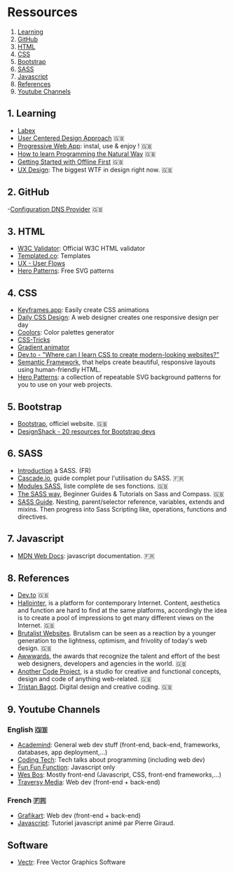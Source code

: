 # Ressources

1. [Learning](#learning)
2. [GitHub](#github)
3. [HTML](#html)
4. [CSS](#css)
5. [Bootstrap](#bootstrap)
6. [SASS](#sass)
7. [Javascript](#javascript)
8. [References](#references)
9. [Youtube Channels](#youtube-channels)

## 1. Learning

- [Labex](https://labex.io/)
- [User Centered Design Approach](https://blog.prototypr.io/introduction-to-user-centered-design-approach-b0770974789e) :uk:
- [Progressive Web App](https://dev.to/pixeline/the-easy-way-to-turn-a-website-into-a-progressive-web-app-77g): instal, use & enjoy ! :uk:
- [How to learn Programming the Natural Way](https://dev.to/bitario/how-to-learn-programming-the-natural-way-380f) :uk:
- [Getting Started with Offline First](https://www.talater.com/upup/getting-started-with-offline-first.html) :uk:
- [UX Design](https://uxdesign.cc/the-biggest-wtf-in-design-right-now-87139f367d66): The biggest WTF in design right now. :uk:


## 2. GitHub

-[Configuration DNS Provider](https://help.github.com/articles/setting-up-an-apex-domain/#configuring-a-records-with-your-dns-provider) :uk:

## 3. HTML

- [W3C Validator](https://validator.w3.org/#validate_by_input): Official W3C HTML validator
- [Templated.co](https://templated.co/): Templates
- [UX - User Flows](https://uxdesign.cc/the-biggest-wtf-in-design-right-now-87139f367d66)
- [Hero Patterns](http://www.heropatterns.com/): Free SVG patterns

## 4. CSS

- [Keyframes.app](https://keyframes.app/): Easily create CSS animations
- [Daily CSS Design](https://dailycssdesign.com/): A web designer creates one responsive design per day
- [Coolors](https://coolors.co/): Color palettes generator
- [CSS-Tricks](https://css-tricks.com/)
- [Gradient animator](https://www.gradient-animator.com/)
- [Dev.to - "Where can I learn CSS to create modern-looking websites?"](https://dev.to/juantalon/where-can-i-learn-css-to-create-modern-looking-websites-1en4)
- [Semantic Framework](https://semantic-ui.com/), that helps create beautiful, responsive layouts using human-friendly HTML.
- [Hero Patterns](http://www.heropatterns.com): a collection of repeatable SVG background patterns for you to use on your web projects.

## 5. Bootstrap

- [Bootstrap](http://getbootstrap.com), officiel website. :uk:
- [DesignShack - 20 resources for Bootstrap devs](https://designshack.net/articles/css/20-awesome-resources-for-twitter-bootstrap-lovers/)

## 6. SASS

- [Introduction](https://docs.google.com/presentation/d/1GFK1HjajFu8Hc3rLt9iIiv9hrgcVEEvTnFQmEporFxk/edit#slide=id.g35f391192_04) à SASS. (FR)
- [Cascade.io](https://la-cascade.io/tag/sass/), guide complet pour l'utilisation du SASS. :fr:
- [Modules SASS](http://sass-lang.com/documentation/Sass/Script/Functions.html), liste complète de ses fonctions. :uk:
- [The SASS way](http://www.thesassway.com/beginner), Beginner Guides & Tutorials on Sass and Compass. :uk:
- [SASS Guide](https://speakerdeck.com/anotheruiguy/sass-101-a-newbs-guide). Nesting, parent/selector reference, variables, extends and mixins. Then progress into Sass Scripting like, operations, functions and directives.

## 7. Javascript

- [MDN Web Docs](https://developer.mozilla.org/fr/docs/Web/JavaScript): javascript documentation. :fr:

## 8. References

- [Dev.to](https://dev.to/) :uk:
- [Hallointer](http://hallointer.net/), is a platform for contemporary Internet. Content, aesthetics and function are hard to find at the same platforms, accordingly the idea is to create a pool of impressions to get many different views on the Internet. :uk:
- [Brutalist Websites](http://brutalistwebsites.com/). Brutalism can be seen as a reaction by a younger generation to the lightness, optimism, and frivolity of today's web design. :uk:
- [Awwwards](https://www.awwwards.com/), the awards that recognize the talent and effort of the best web designers, developers and agencies in the world. :uk:
- [Another Code Project](https://anothercodeproject.eu/), is a studio for creative and functional concepts, design and code of anything web-related. :uk:
- [Tristan Bagot](https://www.tristanbagot.com/). Digital design and creative coding. :uk:

## 9. Youtube Channels

### English :uk:

- [Academind](https://www.youtube.com/channel/UCSJbGtTlrDami-tDGPUV9-w): General web dev stuff (front-end, back-end, frameworks, databases, app deployment,...)
- [Coding Tech](https://www.youtube.com/channel/UCtxCXg-UvSnTKPOzLH4wJaQ/): Tech talks about programming (including web dev)
- [Fun Fun Function](https://www.youtube.com/channel/UCO1cgjhGzsSYb1rsB4bFe4Q/): Javascript only
- [Wes Bos](https://www.youtube.com/user/wesbos/): Mostly front-end (Javascript, CSS, front-end frameworks,...)
- [Traversy Media](https://www.youtube.com/user/TechGuyWeb/): Web dev (front-end + back-end)

### French :fr:

- [Grafikart](https://www.youtube.com/user/grafikarttv/): Web dev (front-end + back-end)
- [Javascript](https://www.youtube.com/watch?v=VZLflMqC6dI): Tutoriel javascript animé par Pierre Giraud.

## Software

- [Vectr](https://vectr.com/): Free Vector Graphics Software
